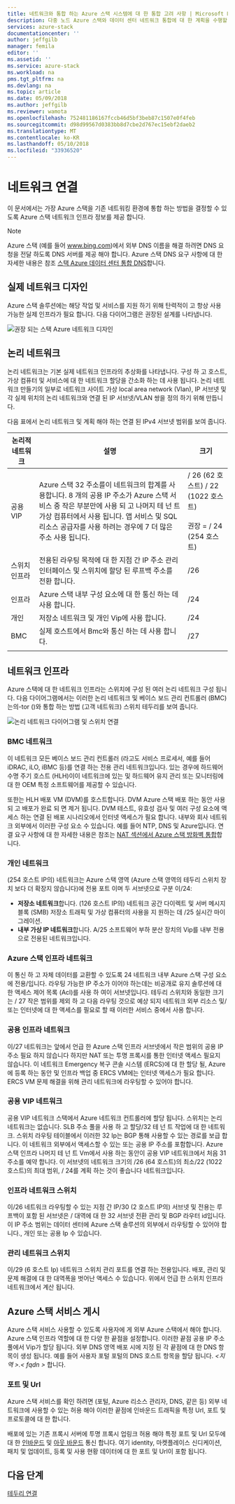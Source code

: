 ```yaml
---
title: 네트워크와 통합 하는 Azure 스택 시스템에 대 한 통합 고려 사항 | Microsoft Docs
description: 다중 노드 Azure 스택와 데이터 센터 네트워크 통합에 대 한 계획을 수행할 수 있는 작업에 대해 알아봅니다.
services: azure-stack
documentationcenter: ''
author: jeffgilb
manager: femila
editor: ''
ms.assetid: ''
ms.service: azure-stack
ms.workload: na
pms.tgt_pltfrm: na
ms.devlang: na
ms.topic: article
ms.date: 05/09/2018
ms.author: jeffgilb
ms.reviewer: wamota
ms.openlocfilehash: 752481186167fccb46d5bf3beb87c1507e0f4feb
ms.sourcegitcommit: d98d99567d0383bb8d7cbe2d767ec15ebf2daeb2
ms.translationtype: MT
ms.contentlocale: ko-KR
ms.lasthandoff: 05/10/2018
ms.locfileid: "33936520"
---
```

# <a name="network-connectivity"></a>네트워크 연결
이 문서에서는 가장 Azure 스택을 기존 네트워킹 환경에 통합 하는 방법을 결정할 수 있도록 Azure 스택 네트워크 인프라 정보를 제공 합니다. 

> [!NOTE]
> Azure 스택 (예를 들어 www.bing.com)에서 외부 DNS 이름을 해결 하려면 DNS 요청을 전달 하도록 DNS 서버를 제공 해야 합니다. Azure 스택 DNS 요구 사항에 대 한 자세한 내용은 참조 [스택 Azure 데이터 센터 통합 DNS](azure-stack-integrate-dns.md)합니다.

## <a name="physical-network-design"></a>실제 네트워크 디자인
Azure 스택 솔루션에는 해당 작업 및 서비스를 지원 하기 위해 탄력적이 고 항상 사용 가능한 실제 인프라가 필요 합니다. 다음 다이어그램은 권장된 설계를 나타냅니다.

![권장 되는 스택 Azure 네트워크 디자인](media/azure-stack-network/recommended-design.png)


## <a name="logical-networks"></a>논리 네트워크
논리 네트워크는 기본 실제 네트워크 인프라의 추상화를 나타냅니다. 구성 하 고 호스트, 가상 컴퓨터 및 서비스에 대 한 네트워크 할당을 간소화 하는 데 사용 됩니다. 논리 네트워크 만들기의 일부로 네트워크 사이트 가상 local area network (Vlan), IP 서브넷 및 각 실제 위치의 논리 네트워크와 연결 된 IP 서브넷/VLAN 쌍을 정의 하기 위해 만듭니다.

다음 표에서 논리 네트워크 및 계획 해야 하는 연결 된 IPv4 서브넷 범위를 보여 줍니다.

| 논리적 네트워크 | 설명 | 크기 | 
| -------- | ------------- | ------------ | 
| 공용 VIP | Azure 스택 32 주소를이 네트워크의 합계를 사용합니다. 8 개의 공용 IP 주소가 Azure 스택 서비스 중 작은 부분만에 사용 되 고 나머지 테 넌 트 가상 컴퓨터에서 사용 됩니다. 앱 서비스 및 SQL 리소스 공급자를 사용 하려는 경우에 7 더 많은 주소 사용 됩니다. | / 26 (62 호스트) / 22 (1022 호스트)<br><br>권장 = / 24 (254 호스트) | 
| 스위치 인프라 | 전용된 라우팅 목적에 대 한 지점 간 IP 주소 관리 인터페이스 및 스위치에 할당 된 루프백 주소를 전환 합니다. | /26 | 
| 인프라 | Azure 스택 내부 구성 요소에 대 한 통신 하는 데 사용 합니다. | /24 |
| 개인 | 저장소 네트워크 및 개인 Vip에 사용 합니다. | /24 | 
| BMC | 실제 호스트에서 Bmc와 통신 하는 데 사용 합니다. | /27 | 
| | | |

## <a name="network-infrastructure"></a>네트워크 인프라
Azure 스택에 대 한 네트워크 인프라는 스위치에 구성 된 여러 논리 네트워크 구성 됩니다. 다음 다이어그램에서는 이러한 논리 네트워크 및 베이스 보드 관리 컨트롤러 (BMC)는의-tor ()와 통합 하는 방법 (고객 네트워크) 스위치 테두리를 보여 줍니다.

![논리 네트워크 다이어그램 및 스위치 연결](media/azure-stack-network/NetworkDiagram.png)

### <a name="bmc-network"></a>BMC 네트워크
이 네트워크 모든 베이스 보드 관리 컨트롤러 (라고도 서비스 프로세서, 예를 들어 iDRAC, iLO, iBMC 등)를 연결 하는 전용 관리 네트워크입니다. 있는 경우에 하드웨어 수명 주기 호스트 (HLH)이이 네트워크에 있는 및 하드웨어 유지 관리 또는 모니터링에 대 한 OEM 특정 소프트웨어를 제공할 수 있습니다. 

또한는 HLH 배포 VM (DVM)를 호스트합니다. DVM Azure 스택 배포 하는 동안 사용 되 고 배포가 완료 되 면 제거 됩니다. DVM 테스트, 유효성 검사 및 여러 구성 요소에 액세스 하는 연결 된 배포 시나리오에서 인터넷 액세스가 필요 합니다. 내부와 회사 네트워크 외부에서 이러한 구성 요소 수 있습니다. 예를 들어 NTP, DNS 및 Azure입니다. 연결 요구 사항에 대 한 자세한 내용은 참조는 [NAT 섹션에서 Azure 스택 방화벽 통합](azure-stack-firewall.md#network-address-translation)합니다. 

### <a name="private-network"></a>개인 네트워크
(254 호스트 IP의) 네트워크는 Azure 스택 영역 (Azure 스택 영역의 테두리 스위치 장치 보다 더 확장지 않습니다)에 전용 포트 이며 두 서브넷으로 구분 이/24:

- **저장소 네트워크**합니다. (126 호스트 IP의) 네트워크 공간 다이렉트 및 서버 메시지 블록 (SMB) 저장소 트래픽 및 가상 컴퓨터의 사용을 지 원하는 데 /25 실시간 마이그레이션. 
- **내부 가상 IP 네트워크**합니다. A/25 소프트웨어 부하 분산 장치의 Vip를 내부 전용으로 전용된 네트워크입니다.

### <a name="azure-stack-infrastructure-network"></a>Azure 스택 인프라 네트워크
이 통신 하 고 자체 데이터를 교환할 수 있도록 24 네트워크 내부 Azure 스택 구성 요소에 전용/입니다. 라우팅 가능한 IP 주소가 이어야 하는데는 비공개로 유지 솔루션에 대 한 액세스 제어 목록 (Acl)를 사용 하 여이 서브넷입니다. 테두리 스위치와 동일한 크기는 / 27 작은 범위를 제외 하 고 다음 라우팅 것으로 예상 되지 네트워크 외부 리소스 및/또는 인터넷에 대 한 액세스를 필요로 할 때 이러한 서비스 중에서 사용 합니다. 

### <a name="public-infrastructure-network"></a>공용 인프라 네트워크
이/27 네트워크는 앞에서 언급 한 Azure 스택 인프라 서브넷에서 작은 범위의 공용 IP 주소 필요 하지 않습니다 하지만 NAT 또는 투명 프록시를 통한 인터넷 액세스 필요지 않습니다. 이 네트워크 Emergency 복구 콘솔 시스템 (ERCS)에 대 한 할당 될, Azure에 등록 하는 동안 및 인프라 백업 중 ERCS VM에는 인터넷 액세스가 필요 합니다. ERCS VM 문제 해결을 위해 관리 네트워크에 라우팅할 수 있어야 합니다.

### <a name="public-vip-network"></a>공용 VIP 네트워크
공용 VIP 네트워크 스택에서 Azure 네트워크 컨트롤러에 할당 됩니다. 스위치는 논리 네트워크는 없습니다. SLB 주소 풀을 사용 하 고 할당/32 테 넌 트 작업에 대 한 네트워크. 스위치 라우팅 테이블에서 이러한 32 Ip는 BGP 통해 사용할 수 있는 경로를 보급 합니다. 이 네트워크 외부에서 액세스할 수 있는 또는 공용 IP 주소를 포함합니다. Azure 스택 인프라 나머지 테 넌 트 Vm에서 사용 하는 동안이 공용 VIP 네트워크에서 처음 31 주소를 예약 합니다. 이 서브넷의 네트워크 크기의 /26 (64 호스트)의 최소/22 (1022 호스트)의 최대 범위, / 24를 계획 하는 것이 좋습니다 네트워크입니다.

### <a name="switch-infrastructure-network"></a>인프라 네트워크 스위치
이/26 네트워크 라우팅할 수 있는 지점 간 IP/30 (2 호스트 IP의) 서브넷 및 전용는 루프백이 포함 된 서브넷은 / 대역에 대 한 32 서브넷 전환 관리 및 BGP 라우터 id입니다. 이 IP 주소 범위는 데이터 센터에 Azure 스택 솔루션의 외부에서 라우팅할 수 있어야 합니다., 개인 또는 공용 Ip 수 있습니다.

### <a name="switch-management-network"></a>관리 네트워크 스위치
이/29 (6 호스트 Ip) 네트워크 스위치 관리 포트를 연결 하는 전용입니다. 배포, 관리 및 문제 해결에 대 한 대역폭을 벗어난 액세스 수 있습니다. 위에서 언급 한 스위치 인프라 네트워크에서 계산 됩니다.

## <a name="publish-azure-stack-services"></a>Azure 스택 서비스 게시
Azure 스택 서비스 사용할 수 있도록 사용자에 게 외부 Azure 스택에서 해야 합니다. Azure 스택 인프라 역할에 대 한 다양 한 끝점을 설정합니다. 이러한 끝점 공용 IP 주소 풀에서 Vip가 할당 됩니다. 외부 DNS 영역 배포 시에 지정 된 각 끝점에 대 한 DNS 항목이 생성 됩니다. 예를 들어 사용자 포털 포털의 DNS 호스트 항목을 할당 됩니다.  *&lt;지역 >.&lt; fqdn >* 합니다.

### <a name="ports-and-urls"></a>포트 및 Url
Azure 스택 서비스를 확인 하려면 (포털, Azure 리소스 관리자, DNS, 같은 등) 외부 네트워크에 사용할 수 있는 허용 해야 이러한 끝점에 인바운드 트래픽을 특정 Url, 포트 및 프로토콜에 대 한 합니다.
 
배포에 있는 기존 프록시 서버에 투명 프록시 업링크 허용 해야 특정 포트 및 Url 모두에 대 한 [인바운드](https://docs.microsoft.com/azure/azure-stack/azure-stack-integrate-endpoints#ports-and-protocols-inbound) 및 [아웃 바운드](https://docs.microsoft.com/azure/azure-stack/azure-stack-integrate-endpoints#ports-and-urls-outbound) 통신 합니다. 여기 identity, 마켓플레이스 신디케이션, 패치 및 업데이트, 등록 및 사용 현황 데이터에 대 한 포트 및 Url이 포함 됩니다.

## <a name="next-steps"></a>다음 단계
[테두리 연결](azure-stack-border-connectivity.md)